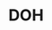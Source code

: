 ---
name: Naomi Tomoyasu
department: Department of Health and Human Services
sub-department: Center for Behavioral Health Statistics and Quality^
title: DOH
---